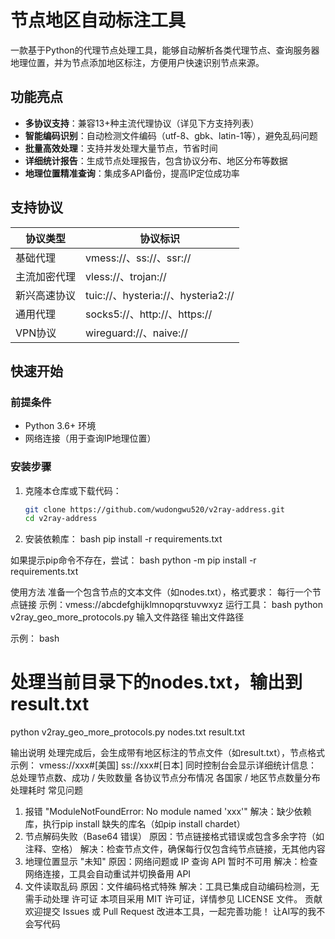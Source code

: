 # 节点地区自动标注工具

一款基于Python的代理节点处理工具，能够自动解析各类代理节点、查询服务器地理位置，并为节点添加地区标注，方便用户快速识别节点来源。

## 功能亮点

- **多协议支持**：兼容13+种主流代理协议（详见下方支持列表）
- **智能编码识别**：自动检测文件编码（utf-8、gbk、latin-1等），避免乱码问题
- **批量高效处理**：支持并发处理大量节点，节省时间
- **详细统计报告**：生成节点处理报告，包含协议分布、地区分布等数据
- **地理位置精准查询**：集成多API备份，提高IP定位成功率

## 支持协议

| 协议类型       | 协议标识                  |
|----------------|---------------------------|
| 基础代理       | vmess://、ss://、ssr://    |
| 主流加密代理   | vless://、trojan://        |
| 新兴高速协议   | tuic://、hysteria://、hysteria2:// |
| 通用代理       | socks5://、http://、https:// |
| VPN协议        | wireguard://、naive://     |

## 快速开始

### 前提条件

- Python 3.6+ 环境
- 网络连接（用于查询IP地理位置）

### 安装步骤

1. 克隆本仓库或下载代码：
   ```bash
   git clone https://github.com/wudongwu520/v2ray-address.git
   cd v2ray-address

2. 安装依赖库：
bash
pip install -r requirements.txt


如果提示pip命令不存在，尝试：
bash
python -m pip install -r requirements.txt

使用方法
准备一个包含节点的文本文件（如nodes.txt），格式要求：
每行一个节点链接
示例：vmess://abcdefghijklmnopqrstuvwxyz
运行工具：
bash
python v2ray_geo_more_protocols.py 输入文件路径 输出文件路径

示例：
bash
# 处理当前目录下的nodes.txt，输出到result.txt
python v2ray_geo_more_protocols.py nodes.txt result.txt

输出说明
处理完成后，会生成带有地区标注的节点文件（如result.txt），节点格式示例：
vmess://xxx#[美国]
ss://xxx#[日本]
同时控制台会显示详细统计信息：
总处理节点数、成功 / 失败数量
各协议节点分布情况
各国家 / 地区节点数量分布
处理耗时
常见问题
1. 报错 "ModuleNotFoundError: No module named 'xxx'"
解决：缺少依赖库，执行pip install 缺失的库名（如pip install chardet）
2. 节点解码失败（Base64 错误）
原因：节点链接格式错误或包含多余字符（如注释、空格）
解决：检查节点文件，确保每行仅包含纯节点链接，无其他内容
3. 地理位置显示 "未知"
原因：网络问题或 IP 查询 API 暂时不可用
解决：检查网络连接，工具会自动重试并切换备用 API
4. 文件读取乱码
原因：文件编码格式特殊
解决：工具已集成自动编码检测，无需手动处理
许可证
本项目采用 MIT 许可证，详情参见 LICENSE 文件。
贡献
欢迎提交 Issues 或 Pull Request 改进本工具，一起完善功能！  让AI写的我不会写代码

